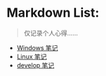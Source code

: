 <link href="/media/Others/Backup/myback/css/style.css" rel="stylesheet" type="text/css" />

# Markdown List: 

> 仅记录个人心得……

+ [Windows 笔记](src_note/Windows/windows8.md)
+ [Linux 笔记](src_note/Linux/linux.md)
+ [develop 笔记](src_note/develop/develop.md)
